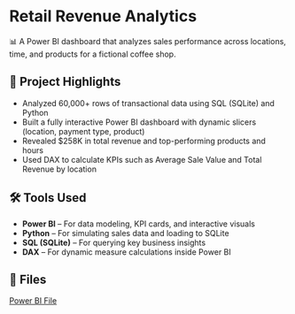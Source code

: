 # Retail Revenue Analytics

📊 A Power BI dashboard that analyzes sales performance across locations, time, and products for a fictional coffee shop.

## 🚀 Project Highlights
- Analyzed 60,000+ rows of transactional data using SQL (SQLite) and Python
- Built a fully interactive Power BI dashboard with dynamic slicers (location, payment type, product)
- Revealed $258K in total revenue and top-performing products and hours
- Used DAX to calculate KPIs such as Average Sale Value and Total Revenue by location

## 🛠 Tools Used
- **Power BI** – For data modeling, KPI cards, and interactive visuals  
- **Python** – For simulating sales data and loading to SQLite  
- **SQL (SQLite)** – For querying key business insights  
- **DAX** – For dynamic measure calculations inside Power BI

## 📂 Files
[Power BI File](dashboard/cozy%20beans%20dashboard.pbix)


